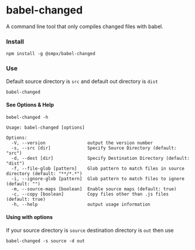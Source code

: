 # babel-changed
A command line tool that only compiles changed files with babel.

### Install

	npm install -g @smpx/babel-changed

### Use
Default source directory is `src` and default out directory is `dist`

	babel-changed

#### See Options & Help

	bebel-changed -h
	
```
Usage: babel-changed [options]

Options:
  -V, --version                output the version number
  -s, --src [dir]              Specify Source Directory (default: "src")
  -d, --dest [dir]             Specify Destination Directory (default: "dist")
  -f, --file-glob [pattern]    Glob pattern to match files in source directory (default: "**/*.*")
  -i, --ignore-glob [pattern]  Glob pattern to match files to ignore (default: "")
  -m, --source-maps [boolean]  Enable source maps (default: true)
  -c, --copy [boolean]         Copy files other than .js files (default: true)
  -h, --help                   output usage information
```

#### Using with options

If your source directory is `source` destination directory is `out` then use

	babel-changed -s source -d out
